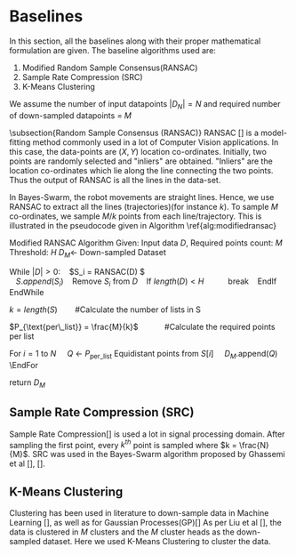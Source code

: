 # Baselines
In this section, all the baselines along with their proper mathematical formulation are given. The baseline algorithms used are:

 1. Modified Random Sample Consensus(RANSAC)
 2. Sample Rate Compression (SRC)
 3. K-Means Clustering

We assume the number of input datapoints $|D_N| = N$ and required number of down-sampled datapoints = $M$

\subsection{Random Sample Consensus (RANSAC)}
RANSAC [] is a model-fitting method commonly used in a lot of Computer Vision applications. In this case, the data-points are $(X, Y)$ location co-ordinates. Initially, two points are randomly selected and "inliers" are obtained. "Inliers" are the location co-ordinates which lie along the line connecting the two points. Thus the output of RANSAC is all the lines in the data-set. 

In Bayes-Swarm, the robot movements are straight lines. Hence, we use RANSAC to extract all the lines (trajectories)(for instance $k$). To sample $M$ co-ordinates, we sample $M/k$ points from each line/trajectory. This is illustrated in the pseudocode given in Algorithm \ref{alg:modifiedransac} 

Modified RANSAC Algorithm
Given: Input data $D$, Required points count: $M$
Threshold: $H$
$D_M \gets$ Down-sampled Dataset

While  $|D |> 0 :$
&nbsp;&nbsp;    $S_i =  RANSAC(D) $  
&nbsp;&nbsp;    $S.append(S_i)$
&nbsp;&nbsp;    Remove $S_i$ from $D$
&nbsp;&nbsp;    If $length(D) < H$ 
&nbsp;&nbsp;&nbsp;&nbsp;&nbsp;&nbsp;&nbsp;&nbsp;&nbsp;&nbsp;break
&nbsp;&nbsp;    EndIf    
EndWhile

$k = length(S)$	&nbsp;&nbsp;&nbsp;&nbsp;&nbsp;&nbsp;&nbsp;#Calculate the number of lists in  S

$P_{\text{per\_list}} = \frac{M}{k}$&nbsp;&nbsp;&nbsp;&nbsp;&nbsp;&nbsp;&nbsp;&nbsp;&nbsp;&nbsp;&nbsp;&nbsp;#Calculate the required points per list

For $i = 1$ to $N$
 &nbsp;&nbsp;&nbsp;    $Q$ $\gets$ $P_{\text{per\_list}}$ Equidistant points from $S[i]$
&nbsp;&nbsp;&nbsp;    $D_M$.append($Q$)
\EndFor

return  $D_M$

## Sample Rate Compression (SRC)
Sample Rate Compression[] is used a lot in signal processing domain. After sampling the first point, every $k^{th}$ point is sampled where $k = \frac{N}{M}$. SRC was used in the Bayes-Swarm algorithm proposed by Ghassemi et al [], []. 

## K-Means Clustering
Clustering has been used in literature to down-sample data in Machine Learning [], as well as for Gaussian Processes(GP)[] As per Liu et al [], the data is clustered in $M$ clusters and the $M$ cluster heads as the down-sampled dataset. Here we used K-Means Clustering to cluster the data.
